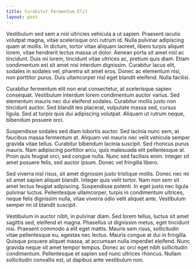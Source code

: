 ```yaml
---
title: Curabitur Fermentum Elit
layout: post
---
```


Vestibulum sed sem a nisl ultricies vehicula a ut sapien. Praesent iaculis volutpat magna, vitae scelerisque orci rutrum id. Nulla pulvinar adipiscing quam at mollis. In dictum, tortor vitae aliquam laoreet, libero turpis aliquet lorem, vitae hendrerit lectus massa ut dolor. Aenean porta sit amet nisl ac tincidunt. Duis mi lorem, tincidunt vitae ultrices ac, pretium quis diam. Etiam condimentum est sit amet nisi interdum dignissim. Curabitur lacus elit, sodales in sodales vel, pharetra sit amet eros. Donec ac elementum nisi, non porttitor purus. Duis ullamcorper nisl eget blandit eleifend. Nulla facilisi.

Curabitur fermentum elit non erat consectetur, at scelerisque sapien consequat. Vestibulum interdum lorem condimentum auctor varius. Sed elementum mauris nec dui eleifend sodales. Curabitur mollis justo non tincidunt auctor. Sed blandit leo placerat, vulputate massa sed, cursus ligula. Sed at turpis quis dui adipiscing volutpat. Aliquam ut rutrum neque, bibendum posuere orci.

Suspendisse sodales sed diam lobortis auctor. Sed lacinia nunc sem, at faucibus massa fermentum at. Aliquam vel mauris nec velit vehicula semper gravida vitae tellus. Curabitur bibendum lacinia suscipit. Sed rhoncus purus mauris. Nam adipiscing porttitor arcu, quis malesuada elit pellentesque at. Proin quis feugiat orci, sed congue nulla. Nunc sed facilisis enim. Integer sit amet posuere felis, sed auctor ipsum. Donec vel fringilla libero.

Sed viverra nisl risus, sit amet dignissim justo tristique mollis. Donec nec mi sit amet sapien aliquet blandit. Integer quis velit tortor. Nam non sem sit amet lectus feugiat adipiscing. Suspendisse potenti. In eget justo nec ligula pulvinar luctus. Pellentesque ullamcorper, turpis in condimentum ultrices, neque felis dignissim nulla, vitae viverra odio velit aliquet ante. Vestibulum semper mi id blandit suscipit.

Vestibulum in auctor nibh, in pulvinar diam. Sed lorem tellus, luctus sit amet sagittis sed, eleifend et magna. Phasellus ut dignissim metus, eget tincidunt nisi. Praesent commodo a elit eget mattis. Mauris sem risus, sollicitudin vitae pellentesque eu, egestas nec lectus. Mauris congue at dui in fringilla. Quisque posuere aliquet massa, at accumsan nulla imperdiet eleifend. Nunc gravida neque sit amet tempor tempus. Donec ac orci eget nibh sollicitudin condimentum. Pellentesque et sapien sed nunc ultrices rhoncus. Nullam sollicitudin convallis est, ut dapibus ante vestibulum non.
